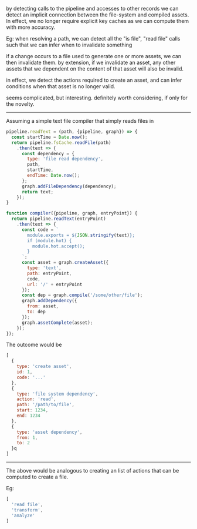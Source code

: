by detecting calls to the pipeline and accesses to other records
we can detect an implicit connection between the file-system and
compiled assets. In effect, we no longer require explicit key
caches as we can compute them with more accuracy.

Eg: when resolving a path, we can detect all the "is file",
"read file" calls such that we can infer when to invalidate
something

if a change occurs to a file used to generate one or more assets,
we can then invalidate them. by extension, if we invalidate an
asset, any other assets that we dependent on the content of that
asset will also be invalid.

in effect, we detect the actions required to create an asset,
and can infer conditions when that asset is no longer valid.

seems complicated, but interesting. definitely worth considering,
if only for the novelty.

---------------------------------

Assuming a simple text file compiler that simply reads files in

```js
pipeline.readText = (path, {pipeline, graph}) => {
  const startTime = Date.now();
  return pipeline.fsCache.readFile(path)
    .then(text => {
      const dependency = {
        type: 'file read dependency',
        path,
        startTime,
        endTime: Date.now();
      };
      graph.addFileDependency(dependency);
      return text;
    });
}

function compiler({pipeline, graph, entryPoint}) {
  return pipeline.readText(entryPoint)
    .then(text => {
      const code = `
        module.exports = ${JSON.stringify(text)};
        if (module.hot) {
          module.hot.accept();
        }
      `;
      const asset = graph.createAsset({
        type: 'text',
        path: entryPoint,
        code,
        url: '/' + entryPoint
      });
      const dep = graph.compile('/some/other/file');
      graph.addDependency({
        from: asset,
        to: dep
      });
      graph.assetComplete(asset);
    });
});
```

The outcome would be

```js
[
  {
    type: 'create asset',
    id: 1,
    code: '...'
  },
  {
    type: 'file system dependency',
    action: 'read',
    path: '/path/to/file',
    start: 1234,
    end: 1234
  },
  {
    type: 'asset dependency',
    from: 1,
    to: 2
  }q
]
```

------------------------------------

The above would be analogous to creating an list of actions
that can be computed to create a file.

Eg:

```js
[
  'read file',
  'transform',
  'analyze'
]
```